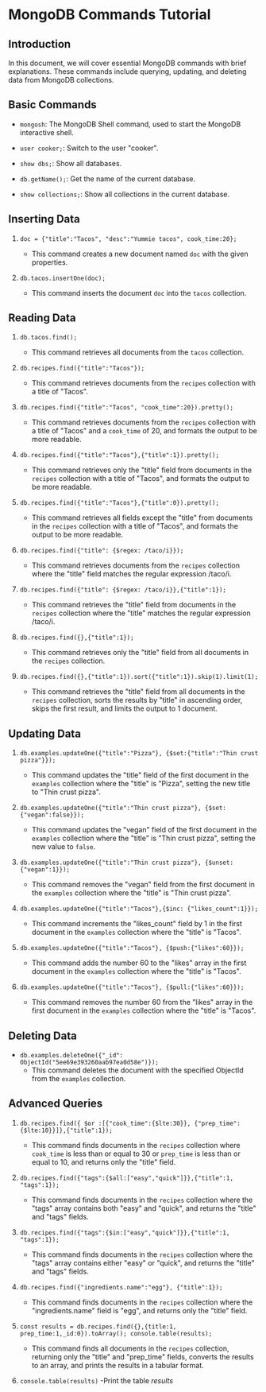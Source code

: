 # MongoDB Commands Tutorial

## Introduction
In this document, we will cover essential MongoDB commands with brief explanations. These commands include querying, updating, and deleting data from MongoDB collections.

## Basic Commands

- `mongosh`: The MongoDB Shell command, used to start the MongoDB interactive shell.

- `user cooker;`: Switch to the user "cooker".

- `show dbs;`: Show all databases.

- `db.getName();`: Get the name of the current database.

- `show collections;`: Show all collections in the current database.


## Inserting Data

1. `doc = {"title":"Tacos", "desc":"Yummie tacos", cook_time:20};`
   - This command creates a new document named `doc` with the given properties.
   
2. `db.tacos.insertOne(doc);`
   - This command inserts the document `doc` into the `tacos` collection.


## Reading Data

1. `db.tacos.find();`
   - This command retrieves all documents from the `tacos` collection.

2. `db.recipes.find({"title":"Tacos"});`
   - This command retrieves documents from the `recipes` collection with a title of "Tacos".

3. `db.recipes.find({"title":"Tacos", "cook_time":20}).pretty();`
   - This command retrieves documents from the `recipes` collection with a title of "Tacos" and a `cook_time` of 20, and formats the output to be more readable.

4. `db.recipes.find({"title":"Tacos"},{"title":1}).pretty();`
   - This command retrieves only the "title" field from documents in the `recipes` collection with a title of "Tacos", and formats the output to be more readable.

5. `db.recipes.find({"title":"Tacos"},{"title":0}).pretty();`
   - This command retrieves all fields except the "title" from documents in the `recipes` collection with a title of "Tacos", and formats the output to be more readable.

6. `db.recipes.find({"title": {$regex: /taco/i}});`
   - This command retrieves documents from the `recipes` collection where the "title" field matches the regular expression /taco/i.

7. `db.recipes.find({"title": {$regex: /taco/i}},{"title":1});`
   - This command retrieves the "title" field from documents in the `recipes` collection where the "title" matches the regular expression /taco/i.

8. `db.recipes.find({},{"title":1});`
   - This command retrieves only the "title" field from all documents in the `recipes` collection.

9. `db.recipes.find({},{"title":1}).sort({"title":1}).skip(1).limit(1);`
   - This command retrieves the "title" field from all documents in the `recipes` collection, sorts the results by "title" in ascending order, skips the first result, and limits the output to 1 document.


## Updating Data

1. `db.examples.updateOne({"title":"Pizza"}, {$set:{"title":"Thin crust pizza"}});`
   - This command updates the "title" field of the first document in the `examples` collection where the "title" is "Pizza", setting the new title to "Thin crust pizza".

2. `db.examples.updateOne({"title":"Thin crust pizza"}, {$set:{"vegan":false}});`
   - This command updates the "vegan" field of the first document in the `examples` collection where the "title" is "Thin crust pizza", setting the new value to `false`.

3. `db.examples.updateOne({"title":"Thin crust pizza"}, {$unset:{"vegan":1}});`
   - This command removes the "vegan" field from the first document in the `examples` collection where the "title" is "Thin crust pizza".

4. `db.examples.updateOne({"title":"Tacos"},{$inc: {"likes_count":1}});`
   - This command increments the "likes_count" field by 1 in the first document in the `examples` collection where the "title" is "Tacos".

5. `db.examples.updateOne({"title":"Tacos"}, {$push:{"likes":60}});`
   - This command adds the number 60 to the "likes" array in the first document in the `examples` collection where the "title" is "Tacos".

6. `db.examples.updateOne({"title":"Tacos"}, {$pull:{"likes":60}});`
   - This command removes the number 60 from the "likes" array in the first document in the `examples` collection where the "title" is "Tacos".

   
## Deleting Data

- `db.examples.deleteOne({"_id": ObjectId("5ee69e393260aab97ea0d58e")});`
   - This command deletes the document with the specified ObjectId from the `examples` collection.


## Advanced Queries

1. `db.recipes.find({ $or :[{"cook_time":{$lte:30}}, {"prep_time":{$lte:10}}]},{"title":1});`
   - This command finds documents in the `recipes` collection where `cook_time` is less than or equal to 30 or `prep_time` is less than or equal to 10, and returns only the "title" field.

2. `db.recipes.find({"tags":{$all:["easy","quick"]}},{"title":1, "tags":1});`
   - This command finds documents in the `recipes` collection where the "tags" array contains both "easy" and "quick", and returns the "title" and "tags" fields.

3. `db.recipes.find({"tags":{$in:["easy","quick"]}},{"title":1, "tags":1});`
   - This command finds documents in the `recipes` collection where the "tags" array contains either "easy" or "quick", and returns the "title" and "tags" fields.

4. `db.recipes.find({"ingredients.name":"egg"}, {"title":1});`
   - This command finds documents in the `recipes` collection where the "ingredients.name" field is "egg", and returns only the "title" field.

5. `const results = db.recipes.find({},{title:1, prep_time:1,_id:0}).toArray(); console.table(results);`
   - This command finds all documents in the `recipes` collection, returning only the "title" and "prep_time" fields, converts the results to an array, and prints the results in a tabular format.

6. `console.table(results)`
    -Print the table *results*